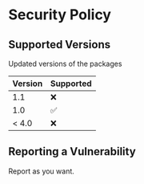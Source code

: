 # Security Policy

## Supported Versions

Updated versions of the packages

| Version | Supported          |
| ------- | ------------------ |
| 1.1   | :x:                |
| 1.0   | :white_check_mark: |
| < 4.0   | :x:                |

## Reporting a Vulnerability

Report as you want.
